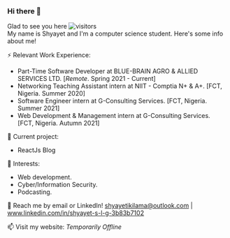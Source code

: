 ### Hi there 👋

Glad to see you here ![visitors](https://visitor-badge.glitch.me/badge?page_id=page.id) <br>
My name is Shyayet and I'm a computer science student. Here's some info about me!

⚡ Relevant Work Experience: <br>
- Part-Time Software Developer at BLUE-BRAIN AGRO & ALLIED SERVICES LTD. [_Remote_. <!--Mar-Now-->Spring 2021 - Current]
- Networking Teaching Assistant intern at NIIT - Comptia N+ & A+. [FCT, Nigeria. <!--Jul-Sept-->Summer 2020]
- Software Engineer intern at G-Consulting Services. [FCT, Nigeria. <!--Jul-Sept-->Summer 2021]
- Web Development & Management intern at G-Consulting Services. [FCT, Nigeria.<!--Sept--> Autumn 2021]


🔭 Current project: 
- ReactJs Blog
<!--- Company Website Revamp (g-consulting services) (ReactJS + Python/Django). -->
<!--- Company Website Revamp (Blue-brain) (ReactJS + Python/Django). -->

🌱 Interests:
- Web development.
- Cyber/Information Security.
- Podcasting.

💬 Reach me by email or LinkedIn! shyayetikilama@outlook.com | www.linkedin.com/in/shyayet-s-l-g-3b83b7102

📫 Visit my website: _Temporarily Offline_
<!--
**ikigeng/ikigeng** is a ✨ _special_ ✨ repository because its `README.md` (this file) appears on your GitHub profile.

Here are some ideas to get you started:

- 🔭 I’m currently working on ...
- 🌱 I’m currently learning ...
- 👯 I’m looking to collaborate on ...
- 🤔 I’m looking for help with ...
- 💬 Ask me about ...
- 📫 How to reach me: ...
- 😄 Pronouns: ...
- ⚡ Fun fact: ...
-->
